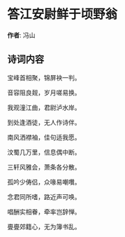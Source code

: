 # 答江安尉鲜于顷野翁

**作者**: 冯山

## 诗词内容

宝峰首相聚，锦屏袂一判。

音容阻良觌，岁月嗟易换。

我观潼江曲，君尉泸水岸。

到处逢酒徒，无人作诗伴。

南风洒襟袖，佳句适我愿。

汶蜀几万里，信息偶中断。

三轩风雅会，萧条各分散。

孤吟少俦侣，众喙易嘲囋。

念君同所嗜，路近声可唤。

唱酬实相眷，牵率岂辞惮。

亹亹郊籍心，无为簿书乱。

